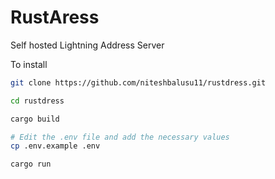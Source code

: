 # RustAress
Self hosted Lightning Address Server

To install
```bash
git clone https://github.com/niteshbalusu11/rustdress.git

cd rustdress

cargo build

# Edit the .env file and add the necessary values
cp .env.example .env

cargo run
```
